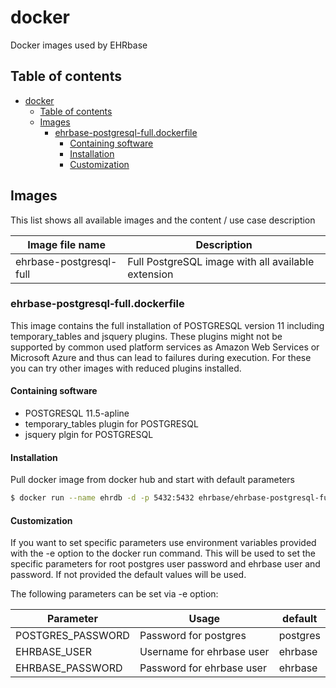 # docker

Docker images used by EHRbase

## Table of contents
- [docker](#docker)
  - [Table of contents](#table-of-contents)
  - [Images](#images)
    - [ehrbase-postgresql-full.dockerfile](#ehrbase-postgresql-fulldockerfile)
      - [Containing software](#containing-software)
      - [Installation](#installation)
      - [Customization](#customization)

## Images

This list shows all available images and the content / use case description

| Image file name         | Description                                        |
| ----------------------- | -------------------------------------------------- |
| ehrbase-postgresql-full | Full PostgreSQL image with all available extension |

### ehrbase-postgresql-full.dockerfile

This image contains the full installation of POSTGRESQL version 11 including
temporary_tables and jsquery plugins. These plugins might not be supported by 
common used platform services as Amazon Web Services or Microsoft Azure and thus
can lead to failures during execution. For these you can try other images with
reduced plugins installed.

#### Containing software

* POSTGRESQL 11.5-apline
* temporary_tables plugin for POSTGRESQL
* jsquery plgin for POSTGRESQL

#### Installation

Pull docker image from docker hub and start with default parameters

```bash
$ docker run --name ehrdb -d -p 5432:5432 ehrbase/ehrbase-postgresql-full
```

#### Customization

If you want to set specific parameters use environment variables provided with
the -e option to the docker run command. This will be used to set the specific
parameters for root postgres user password and ehrbase user and password. If not
provided the default values will be used.

The following parameters can be set via -e option:

| Parameter               | Usage                     | default                |
| ----------------------- | ------------------------- | ---------------------- |
| POSTGRES_PASSWORD       | Password for postgres     | postgres               |
| EHRBASE_USER            | Username for ehrbase user | ehrbase                |
| EHRBASE_PASSWORD        | Password for ehrbase user | ehrbase                |

